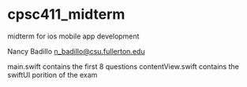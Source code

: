# cpsc411_midterm
midterm for ios mobile app development

Nancy Badillo
n_badillo@csu.fullerton.edu

main.swift contains the first 8 questions
contentView.swift contains the swiftUI porition of the exam
